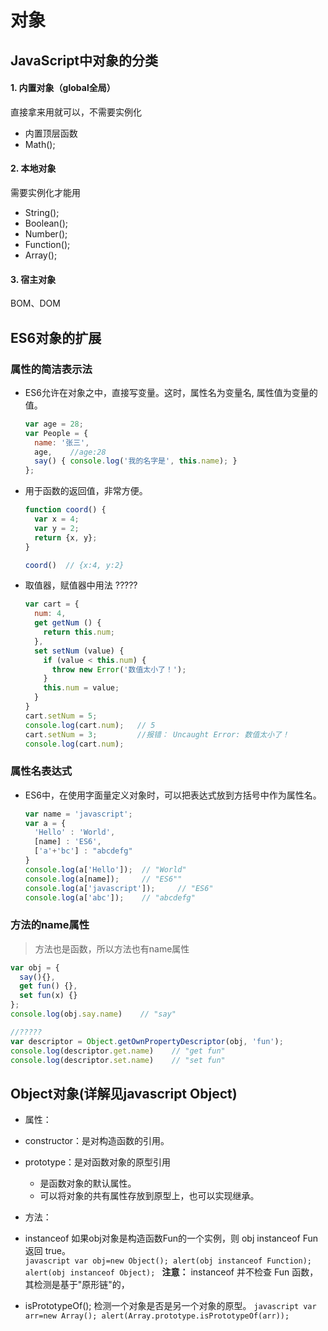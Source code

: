 # 对象
## JavaScript中对象的分类
#### 1. 内置对象（global全局）
直接拿来用就可以，不需要实例化
- 内置顶层函数
- Math();

#### 2. 本地对象
需要实例化才能用
- String();
- Boolean();
- Number();
- Function();
- Array();

#### 3. 宿主对象
BOM、DOM

## ES6对象的扩展
### 属性的简洁表示法

* ES6允许在对象之中，直接写变量。这时，属性名为变量名, 属性值为变量的值。

  ```javascript
  var age = 28;
  var People = {
    name: '张三',
    age,    //age:28
    say() { console.log('我的名字是', this.name); }
  };
  ```

* 用于函数的返回值，非常方便。

  ```javascript
  function coord() {
    var x = 4;
    var y = 2;
    return {x, y};
  }

  coord()  // {x:4, y:2}
  ```

* 取值器，赋值器中用法 ?????

  ```javascript
  var cart = {
    num: 4,
    get getNum () {
      return this.num;
    },
    set setNum (value) {
      if (value < this.num) {
        throw new Error('数值太小了！');
      }
      this.num = value;
    }
  }
  cart.setNum = 5;
  console.log(cart.num);   // 5
  cart.setNum = 3;         //报错： Uncaught Error: 数值太小了！
  console.log(cart.num);
  ```

### 属性名表达式

* ES6中，在使用字面量定义对象时，可以把表达式放到方括号中作为属性名。

  ```javascript
  var name = 'javascript';
  var a = {
    'Hello' : 'World',
    [name] : 'ES6',
    ['a'+'bc'] : "abcdefg"
  }
  console.log(a['Hello']);  // "World"
  console.log(a[name]);     // "ES6""
  console.log(a['javascript']);     // "ES6"
  console.log(a['abc']);    // "abcdefg"
  ```

### 方法的name属性
>方法也是函数，所以方法也有name属性

```javascript
var obj = {
  say(){},
  get fun() {},
  set fun(x) {}
};
console.log(obj.say.name)    // "say"

//?????
var descriptor = Object.getOwnPropertyDescriptor(obj, 'fun');
console.log(descriptor.get.name)    // "get fun"
console.log(descriptor.set.name)    // "set fun"  
```









## Object对象(详解见javascript Object)
  * 属性：
   * constructor：是对构造函数的引用。
   * prototype：是对函数对象的原型引用
     * 是函数对象的默认属性。
     * 可以将对象的共有属性存放到原型上，也可以实现继承。
  * 方法：
   * instanceof 如果obj对象是构造函数Fun的一个实例，则 obj instanceof Fun 返回 true。<br/>
    ```javascript
    var obj=new Object();
    alert(obj instanceof Function);
    alert(obj instanceof Object);
    ```
    **注意：** instanceof 并不检查 Fun 函数，其检测是基于"原形链"的，

   * isPrototypeOf(); 检测一个对象是否是另一个对象的原型。
    ```javascript
    var arr=new Array();
    alert(Array.prototype.isPrototypeOf(arr));
    ```
